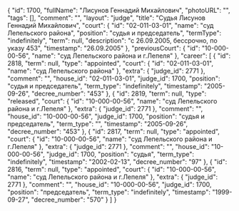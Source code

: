 {
    "id": 1700,
    "fullName": "Лисунов Геннадий Михайлович",
    "photoURL": "",
    "tags": [],
    "comment": "",
    "layout": "judge",
    "title": "Судья Лисунов Геннадий Михайлович",
    "court": {
        "id": "02-011-03-01",
        "name": "суд Лепельского района",
        "position": "судья и председатель",
        "termType": "indefinitely",
        "term": null,
        "description": "c 26.09.2005, бессрочно, по указу 453",
        "timestamp": "26.09.2005"
    },
    "previousCourt": {
        "id": "10-000-00-56",
        "name": "суд Лепельского района и г.Лепеля"
    },
    "career": [
        {
            "id": 2818,
            "term": null,
            "type": "appointed",
            "court": {
                "id": "02-011-03-01",
                "name": "суд Лепельского района"
            },
            "extra": {
                "judge_id": 2771
            },
            "comment": "",
            "house_id": "02-011-03-01",
            "judge_id": 1700,
            "position": "судья и председатель",
            "term_type": "indefinitely",
            "timestamp": "2005-09-26",
            "decree_number": "453"
        },
        {
            "id": 2819,
            "term": null,
            "type": "released",
            "court": {
                "id": "10-000-00-56",
                "name": "суд Лепельского района и г.Лепеля"
            },
            "extra": {
                "judge_id": 2771
            },
            "comment": "",
            "house_id": "10-000-00-56",
            "judge_id": 1700,
            "position": "судья и председатель",
            "term_type": "",
            "timestamp": "2005-09-26",
            "decree_number": "453"
        },
        {
            "id": 2817,
            "term": null,
            "type": "appointed",
            "court": {
                "id": "10-000-00-56",
                "name": "суд Лепельского района и г.Лепеля"
            },
            "extra": {
                "judge_id": 2771
            },
            "comment": "",
            "house_id": "10-000-00-56",
            "judge_id": 1700,
            "position": "судья",
            "term_type": "indefinitely",
            "timestamp": "2002-02-13",
            "decree_number": "97"
        },
        {
            "id": 2816,
            "term": null,
            "type": "appointed",
            "court": {
                "id": "10-000-00-56",
                "name": "суд Лепельского района и г.Лепеля"
            },
            "extra": {
                "judge_id": 2771
            },
            "comment": "",
            "house_id": "10-000-00-56",
            "judge_id": 1700,
            "position": "председатель",
            "term_type": "indefinitely",
            "timestamp": "1999-09-27",
            "decree_number": "570"
        }
    ]
}
